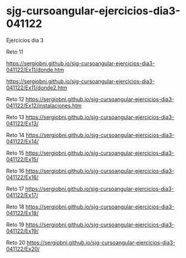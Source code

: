 # sjg-cursoangular-ejercicios-dia3-041122
Ejercicios dia 3

Reto 11

https://sergiobni.github.io/sjg-cursoangular-ejercicios-dia3-041122/Ex11/donde.htm

https://sergiobni.github.io/sjg-cursoangular-ejercicios-dia3-041122/Ex11/donde2.htm


Reto 12
https://sergiobni.github.io/sjg-cursoangular-ejercicios-dia3-041122/Ex12/instalaciones.htm


Reto 13
https://sergiobni.github.io/sjg-cursoangular-ejercicios-dia3-041122/Ex13/


Reto 14
https://sergiobni.github.io/sjg-cursoangular-ejercicios-dia3-041122/Ex14/


Reto 15
https://sergiobni.github.io/sjg-cursoangular-ejercicios-dia3-041122/Ex15/


Reto 16
https://sergiobni.github.io/sjg-cursoangular-ejercicios-dia3-041122/Ex16/


Reto 17
https://sergiobni.github.io/sjg-cursoangular-ejercicios-dia3-041122/Ex17/


Reto 18
https://sergiobni.github.io/sjg-cursoangular-ejercicios-dia3-041122/Ex18/


Reto 19
https://sergiobni.github.io/sjg-cursoangular-ejercicios-dia3-041122/Ex19/


Reto 20
https://sergiobni.github.io/sjg-cursoangular-ejercicios-dia3-041122/Ex20/
